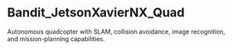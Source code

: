 # Bandit_JetsonXavierNX_Quad
Autonomous quadcopter with SLAM, collision avoidance, image recognition, and mission-planning capabilities.
